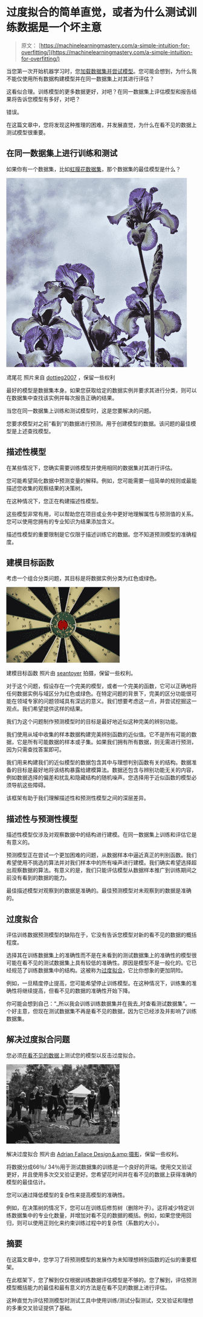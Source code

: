 # 过度拟合的简单直觉，或者为什么测试训练数据是一个坏主意

> 原文： [https://machinelearningmastery.com/a-simple-intuition-for-overfitting/](https://machinelearningmastery.com/a-simple-intuition-for-overfitting/)

当您第一次开始机器学习时，您[加载数据集并尝试模型](http://machinelearningmastery.com/how-to-run-your-first-classifier-in-weka/ "How to Run Your First Classifier in Weka")。您可能会想到，为什么我不能仅使用所有数据构建模型并在同一数据集上对其进行评估？

这看似合理。训练模型的更多数据更好，对吧？在同一数据集上评估模型和报告结果将告诉您模型有多好，对吧？

错误。

在这篇文章中，您将发现这种推理的困难，并发展直觉，为什么在看不见的数据上测试模型很重要。

## 在同一数据集上进行训练和测试

如果你有一个数据集，比如[虹膜花数据集](http://en.wikipedia.org/wiki/Iris_flower_data_set)，那个数据集的最佳模型是什么？

[![Irises](img/5b7373d161f6f66439a98efac5d05c91.jpg)](https://3qeqpr26caki16dnhd19sv6by6v-wpengine.netdna-ssl.com/wp-content/uploads/2014/03/irises.jpg)

鸢尾花
照片来自 [dottieg2007](http://www.flickr.com/photos/dottieg2007/5647202653/sizes/m/) ，保留一些权利

最好的模型是数据集本身。如果您获取给定的数据实例并要求其进行分类，则可以在数据集中查找该实例并每次报告正确的结果。

当您在同一数据集上训练和测试模型时，这是您要解决的问题。

您要求模型对之前“看到”的数据进行预测。用于创建模型的数据。该问题的最佳模型是上述查找模型。

## 描述性模型

在某些情况下，您确实需要训练模型并使用相同的数据集对其进行评估。

您可能希望简化数据中预测变量的解释。例如，您可能需要一组简单的规则或最能描述您收集的观察结果的决策树。

在这种情况下，您正在构建描述性模型。

这些模型非常有用，可以帮助您在项目或业务中更好地理解属性与预测值的关系。您可以使用您拥有的专业知识为结果添加含义。

描述性模型的重要限制是它仅限于描述训练它的数据。您不知道预测模型的准确程度。

## 建模目标函数

考虑一个组合分类问题，其目标是将数据实例分类为红色或绿色。

[![Modeling a Target Function](img/77809e5faf6897967a209bc3eb7dbad8.jpg)](https://3qeqpr26caki16dnhd19sv6by6v-wpengine.netdna-ssl.com/wp-content/uploads/2014/03/Modeling-a-Target-Function.jpg)

建模目标函数
照片由 [seantoyer](http://www.flickr.com/photos/seanhobson/4517383187/sizes/l/) 拍摄，保留一些权利。

对于这个问题，假设存在一个完美的模型，或者一个完美的函数，它可以正确地将任何数据实例与域区分为红色或绿色。在特定问题的背景下，完美的区分功能很可能在领域专家的问题领域具有深远的意义。我们想要考虑这一点，并尝试挖掘这一观点。我们希望提供这样的结果。

我们为这个问题制作预测模型时的目标是最好地近似这种完美的辨别功能。

我们使用从域中收集的样本数据构建完美辨别函数的近似值。它不是所有可能的数据，它是所有可能数据的样本或子集。如果我们拥有所有数据，则无需进行预测，因为只需查找答案即可。

我们用来构建我们的近似模型的数据包含其中与理想判别函数有关的结构。数据准备的目标是最好地将该结构暴露给建模算法。数据还包含与辨别功能无关的内容，例如数据选择的偏差和扰乱和隐藏结构的随机噪声。您选择用于近似函数的模型必须导航这些障碍。

该框架有助于我们理解描述性和预测性模型之间的深层差异。

## 描述性与预测性模型

描述性模型仅涉及对观察数据中的结构进行建模。在同一数据集上训练和评估它是有意义的。

预测模型正在尝试一个更加困难的问题，从数据样本中逼近真正的判别函数。我们希望使用不挑选的算法并对我们样本中的所有噪声进行建模。我们确实希望选择超出观察数据的算法。有意义的是，我们只能评估模型从数据样本推广到训练期间之前没有看到的数据的能力。

最佳描述模型对观察到的数据是准确的。最佳预测模型对未观察到的数据是准确的。

## 过度拟合

评估训练数据预测模型的缺陷在于，它没有告诉您模型对新的看不见的数据的概括程度。

选择其在训练数据集上的准确性而不是在未看到的测试数据集上的准确性的模型很可能在看不见的测试数据集上具有较低的准确性。原因是模型不是一般化的。它已经规范了训练数据集中的结构。这被称为[过度拟合](http://en.wikipedia.org/wiki/Overfitting)，它比你想象的更加阴险。

例如，一旦精度停止提高，您可能希望停止训练模型。在这种情况下，训练集的准确性将继续提高，但看不见的数据的准确性开始下降。

你可能会想到自己：“_所以我会训练训练数据集并在我去_时查看测试数据集”。一个好主意，但现在测试数据集不再是看不见的数据，因为它已经涉及并影响了训练数据集。

## 解决过度拟合问题

您必须[在看不见的数据](http://machinelearningmastery.com/how-to-choose-the-right-test-options-when-evaluating-machine-learning-algorithms/ "How To Choose The Right Test Options When Evaluating Machine Learning Algorithms")上测试您的模型以反击过度拟合。

[![Tackling Overfitting](img/a77dbce41566e3377c4a95048a3d91a9.jpg)](https://3qeqpr26caki16dnhd19sv6by6v-wpengine.netdna-ssl.com/wp-content/uploads/2014/03/overfit.jpg)

解决过度拟合
照片由 [Adrian Fallace Design＆amp;摄影](http://www.flickr.com/photos/69187071@N02/12688141173/sizes/l/)，保留一些权利。

将数据分成66％/ 34％用于测试数据集的训练是一个良好的开端。使用交叉验证更好，并且使用多次交叉验证更好。您希望花时间并在看不见的数据上获得准确的模型的最佳估计。

您可以通过降低模型的复杂性来提高模型的准确性。

例如，在决策树的情况下，您可以在训练后修剪树（删除叶子）。这将减少特定训练数据集中的专业化数量，并增加对看不见的数据的概括。例如，如果您使用回归，则可以使用正则化来约束训练过程中的复杂性（系数的大小）。

## 摘要

在这篇文章中，您学习了将预测模型的发展作为未知理想辨别函数的近似的重要框架。

在此框架下，您了解到仅仅根据训练数据评估模型是不够的。您了解到，评估预测模型概括能力的最佳和最有意义的方法是在看不见的数据上进行评估。

这种直觉为评估预测模型时测试工具中使用训练/测试分裂测试，交叉验证和理想的多重交叉验证提供了基础。